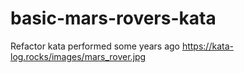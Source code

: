 # basic-mars-rovers-kata
Refactor kata performed some years ago
https://kata-log.rocks/images/mars_rover.jpg
